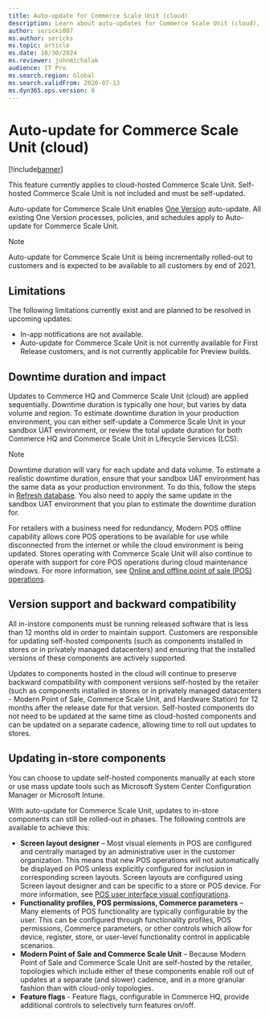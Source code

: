 ```yaml
---
title: Auto-update for Commerce Scale Unit (cloud)
description: Learn about auto-updates for Commerce Scale Unit (cloud), including limitations and an overview of downtime duration and impact.
author: sericks007
ms.author: sericks
ms.topic: article
ms.date: 10/30/2024
ms.reviewer: johnmichalak
audience: IT Pro
ms.search.region: Global
ms.search.validFrom: 2020-07-13
ms.dyn365.ops.version: 8
---
```


# Auto-update for Commerce Scale Unit (cloud)
[!include[banner](../includes/banner.md)]


This feature currently applies to cloud-hosted Commerce Scale Unit. Self-hosted Commerce Scale Unit is not included and must be self-updated.

Auto-update for Commerce Scale Unit enables [One Version](../lifecycle-services/oneversion-overview.md) auto-update. All existing One Version processes, policies, and schedules apply to Auto-update for Commerce Scale Unit.


>[!Note]
> Auto-update for Commerce Scale Unit is being incrementally rolled-out to customers and is expected to be available to all customers by end of 2021.

## Limitations
The following limitations currently exist and are planned to be resolved in upcoming updates:

- In-app notifications are not available.
- Auto-update for Commerce Scale Unit is not currently available for First Release customers, and is not currently applicable for Preview builds.

## Downtime duration and impact

Updates to Commerce HQ and Commerce Scale Unit (cloud) are applied sequentially. Downtime duration is typically one hour, but varies by data volume and region. To estimate downtime duration in your production environment, you can either self-update a Commerce Scale Unit in your sandbox UAT environment, or review the total update duration for both Commerce HQ and Commerce Scale Unit in Lifecycle Services (LCS).

> [!NOTE]
> Downtime duration will vary for each update and data volume. To estimate a realistic downtime duration, ensure that your sandbox UAT environment has the same data as your production environment. To do this, follow the steps in [Refresh database](../database/database-refresh.md). You also need to apply the same update in the sandbox UAT environment that you plan to estimate the downtime duration for.

For retailers with a business need for redundancy, Modern POS offline capability allows core POS operations to be available for use while disconnected from the internet or while the cloud environment is being updated. Stores operating with Commerce Scale Unit will also continue to operate with support for core POS operations during cloud maintenance windows. For more information, see [Online and offline point of sale (POS) operations](../../../commerce/pos-operations.md).

## Version support and backward compatibility
All in-instore components must be running released software that is less than 12 months old in order to maintain support. Customers are responsible for updating self-hosted components (such as components installed in stores or in privately managed datacenters) and ensuring that the installed versions of these components are actively supported.

Updates to components hosted in the cloud will continue to preserve backward compatibility with component versions self-hosted by the retailer (such as components installed in stores or in privately managed datacenters - Modern Point of Sale, Commerce Scale Unit, and Hardware Station) for 12 months after the release date for that version. Self-hosted components do not need to be updated at the same time as cloud-hosted components and can be updated on a separate cadence, allowing time to roll out updates to stores.

## Updating in-store components
You can choose to update self-hosted components manually at each store or use mass update tools such as Microsoft System Center Configuration Manager or Microsoft Intune.

With auto-update for Commerce Scale Unit, updates to in-store components can still be rolled-out in phases. The following controls are available to achieve this:

- **Screen layout designer** – Most visual elements in POS are configured and centrally managed by an administrative user in the customer organization. This means that new POS operations will not automatically be displayed on POS unless explicitly configured for inclusion in corresponding screen layouts. Screen layouts are configured using Screen layout designer and can be specific to a store or POS device. For more information, see [POS user interface visual configurations](../../../commerce/pos-screen-layouts.md).
- **Functionality profiles, POS permissions, Commerce parameters** – Many elements of POS functionality are typically configurable by the user. This can be configured through functionality profiles, POS permissions, Commerce parameters, or other controls which allow for device, register, store, or user-level functionality control in applicable scenarios.
- **Modern Point of Sale and Commerce Scale Unit** – Because Modern Point of Sale and Commerce Scale Unit are self-hosted by the retailer, topologies which include either of these components enable roll out of updates at a separate (and slower) cadence, and in a more granular fashion than with cloud-only topologies.
- **Feature flags** - Feature flags, configurable in Commerce HQ, provide additional controls to selectively turn features on/off.
